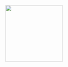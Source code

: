 <div align="center">
    <img height="180em" src="https://github-readme-stats.vercel.app/api?username=chaubnmhe153019&show_icons=true&hide_border=true&&count_private=true&include_all_commits=true&theme=gruvbox"/>
</div>

